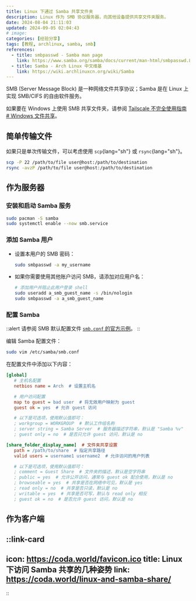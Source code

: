 ```yaml
---
title: Linux 下通过 Samba 共享文件夹
description: Linux 作为 SMB 协议服务器，向其他设备提供共享文件夹服务。
date: 2024-08-04 21:11:03
updated: 2024-09-05 02:04:43
# image:
categories: [经验分享]
tags: [教程, archlinux, samba, smb]
references:
  - title: smbpasswd - Samba man page
    link: https://www.samba.org/samba/docs/current/man-html/smbpasswd.8.html
  - title: Samba - Arch Linux 中文维基
    link: https://wiki.archlinuxcn.org/wiki/Samba
---
```


SMB (Server Message Block) 是一种网络文件共享协议；Samba 是在 Linux 上实现 SMB/CIFS 的自由软件服务。

如果要在 Windows 上使用 SMB 共享文件夹，请参阅 [Tailscale 不完全使用指南 # Windows 文件共享](/2023/tailscale-incomplete-guide)。

## 简单传输文件

如果只是单次传输文件，可以考虑使用 `scp`{lang="sh"} 或 `rsync`{lang="sh"}。

```sh
scp -P 22 /path/to/file user@host:/path/to/destination
rsync -avzP /path/to/file user@host:/path/to/destination
```

## 作为服务器

### 安装和启动 Samba 服务

```sh
sudo pacman -S samba
sudo systemctl enable --now smb.service
```

### 添加 Samba 用户

- 设置本用户的 SMB 密码：
  ```sh
  sudo smbpasswd -a my_username
  ```
- 如果你需要使用其他账户访问 SMB，请添加对应用户名：
  ```sh
  # 添加用户并阻止此用户登录 shell
  sudo useradd a_smb_guest_name -s /bin/nologin
  sudo smbpasswd -a a_smb_guest_name
  ```

### 配置 Samba

::alert
请参阅 SMB 默认配置文件 [`smb.conf` 的官方示例](https://git.samba.org/samba.git/?p=samba.git;a=blob_plain;f=examples/smb.conf.default;hb=HEAD)。
::

编辑 Samba 配置文件：

```sh
sudo vim /etc/samba/smb.conf
```

在配置文件中添加以下内容：

```ini
[global]
   # 主机名配置
   netbios name = Arch  # 设置主机名

   # 用户访问配置
   map to guest = bad user  # 将无效用户映射为 guest
   guest ok = yes  # 允许 guest 访问

   # 以下是可选项，使用默认值即可：
   ; workgroup = WORKGROUP  # 默认工作组名称
   ; server string = Samba Server  # 服务器描述字符串，默认是 "Samba %v"
   ; guest only = no  # 是否只允许 guest 访问，默认是 no

[share_folder_display_name]  # 文件夹共享设置
   path = /path/to/share  # 指定共享路径
   valid users = username1 username2  # 允许访问的用户列表

   # 以下是可选项，使用默认值即可：
   ; comment = Guest Share  # 文件夹的描述，默认是空字符串
   ; public = yes  # 允许公开访问，通常与 guest ok 配合使用，默认是 no
   ; browseable = yes  # 共享是否在网络中可见，默认是 yes
   ; read only = no  # 共享是否只读，默认是 no
   ; writable = yes  # 共享是否可写，默认与 read only 相反
   ; guest ok = no  # 是否允许 guest 访问，默认是 no

```

## 作为客户端

::link-card
---
icon: https://coda.world/favicon.ico
title: Linux 下访问 Samba 共享的几种姿势
link: https://coda.world/linux-and-samba-share/
---
::
